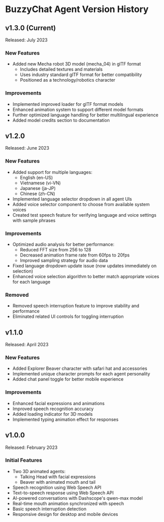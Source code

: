 # BuzzyChat Agent Version History

## v1.3.0 (Current)
Released: July 2023

### New Features
- Added new Mecha robot 3D model (mecha_04) in glTF format
  - Includes detailed textures and materials
  - Uses industry standard glTF format for better compatibility
  - Positioned as a technology/robotics character

### Improvements
- Implemented improved loader for glTF format models
- Enhanced animation system to support different model formats
- Further optimized language handling for better multilingual experience
- Added model credits section to documentation

## v1.2.0
Released: June 2023

### New Features
- Added support for multiple languages:
  - English (en-US)
  - Vietnamese (vi-VN)
  - Japanese (ja-JP)
  - Chinese (zh-CN)
- Implemented language selector dropdown in all agent UIs
- Added voice selector component to choose from available system voices
- Created test speech feature for verifying language and voice settings with sample phrases

### Improvements
- Optimized audio analysis for better performance:
  - Reduced FFT size from 256 to 128
  - Decreased animation frame rate from 60fps to 20fps
  - Improved sampling strategy for audio data
- Fixed language dropdown update issue (now updates immediately on selection)
- Enhanced voice selection algorithm to better match appropriate voices for each language

### Removed
- Removed speech interruption feature to improve stability and performance
- Eliminated related UI controls for toggling interruption

## v1.1.0
Released: April 2023

### New Features
- Added Explorer Beaver character with safari hat and accessories
- Implemented unique character prompts for each agent personality
- Added chat panel toggle for better mobile experience

### Improvements
- Enhanced facial expressions and animations
- Improved speech recognition accuracy
- Added loading indicator for 3D models
- Implemented typing animation effect for responses

## v1.0.0
Released: February 2023

### Initial Features
- Two 3D animated agents:
  - Talking Head with facial expressions
  - Beaver with animated mouth and tail
- Speech recognition using Web Speech API
- Text-to-speech response using Web Speech API
- AI-powered conversations with Dashscope's qwen-max model
- Real-time mouth animation synchronized with speech
- Basic speech interruption detection
- Responsive design for desktop and mobile devices 